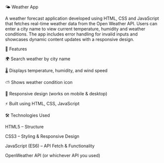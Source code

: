 🌤 Weather App

A weather forecast application developed using HTML, CSS and JavaScript that fetches real-time weather data from the Open Weather API. Users can enter a city name to view current temperature, humidity and weather conditions. The app includes error handling for invalid inputs and showcases dynamic content updates with a responsive design. 

🚀 Features

🌍 Search weather by city name

🌡 Displays temperature, humidity, and wind speed

⛅ Shows weather condition icon

📱 Responsive design (works on mobile & desktop)

⚡ Built using HTML, CSS, JavaScript



🛠️ Technologies Used

HTML5 – Structure

CSS3 – Styling & Responsive Design

JavaScript (ES6) – API Fetch & Functionality

OpenWeather API (or whichever API you used)
